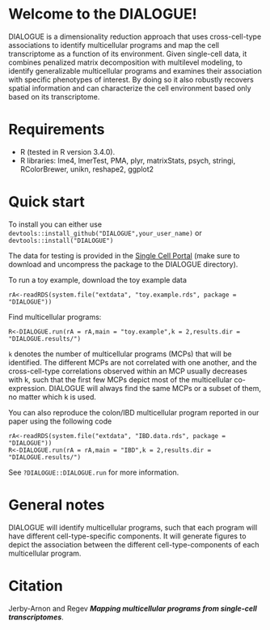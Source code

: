 # **Welcome to the DIALOGUE!**

DIALOGUE is a dimensionality reduction approach that uses cross-cell-type associations to identify multicellular programs and map the cell transcriptome as a function of its environment. Given single-cell data, it combines penalized matrix decomposition with multilevel modeling, to identify generalizable multicellular programs and examines their association with specific phenotypes of interest. By doing so it also robustly recovers spatial information and can characterize the cell environment based only based on its transcriptome.

# **Requirements**

* R (tested in R version 3.4.0).
* R libraries: lme4, lmerTest, PMA, plyr, matrixStats, psych, stringi, RColorBrewer, unikn, reshape2, ggplot2

# **Quick start**

To install you can either use ```devtools::install_github("DIALOGUE",your_user_name)``` or ```devtools::install("DIALOGUE")```

The data for testing is provided in the 
[Single Cell Portal](https://singlecell.broadinstitute.org/single_cell/study/SCP958/dialogue#study-download)
(make sure to download and uncompress the package to the DIALOGUE directory).

To run a toy example, download the toy example data
```
rA<-readRDS(system.file("extdata", "toy.example.rds", package = "DIALOGUE"))
```
Find multicellular programs:
```
R<-DIALOGUE.run(rA = rA,main = "toy.example",k = 2,results.dir = "DIALOGUE.results/")
```
``k`` denotes the number of multicellular programs (MCPs) that will be identified. The different MCPs are not correlated with one another, and the cross-cell-type correlations observed within an MCP usually decreases with k, such that the first few MCPs depict most of the multicellular co-expression. DIALOGUE will always find the same MCPs or a subset of them, no matter which k is used.


You can also reproduce the colon/IBD multicellular program reported in our paper using the following code 
```
rA<-readRDS(system.file("extdata", "IBD.data.rds", package = "DIALOGUE"))
R<-DIALOGUE.run(rA = rA,main = "IBD",k = 2,results.dir = "DIALOGUE.results/")
```

See ```?DIALOGUE::DIALOGUE.run``` for more information.

# General notes

DIALOGUE will identify multicellular programs, such that each program will have different cell-type-specific components. It will generate figures to depict the association between the different cell-type-components of each multicellular program.

# Citation

Jerby-Arnon and Regev _**Mapping multicellular programs from single-cell transcriptomes**_.

